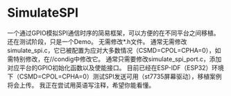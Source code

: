 # SimulateSPI
一个通过GPIO模拟SPI通信时序的简易框架，可以方便的在不同平台之间移植。
还在测试阶段，只是一个Demo。
无需修改*.h文件。
通常无需修改simulate_spi.c，它已被配置为应对大多数情况（CSMD=CPOL=CPHA=0），如需特别修改，在//condig中修改它。
通常只需要修改simulate_spi_port.c，添加对应平台的GPIO初始化函数以及使能接口。
目前已经在ESP-IDF（ESP32）环境下（CSMD=CPOL=CPHA=0）测试SPI发送可用（st7735屏幕驱动），移植案例将会上传。
我正在尝试用英语写注释，希望你能看懂。
